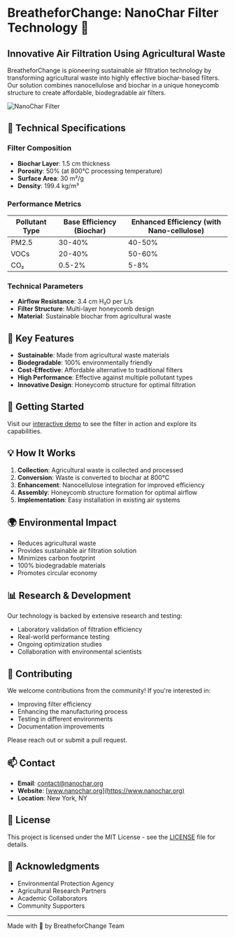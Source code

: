 # BreatheforChange: NanoChar Filter Technology 🌱

## Innovative Air Filtration Using Agricultural Waste

BreatheforChange is pioneering sustainable air filtration technology by transforming agricultural waste into highly effective biochar-based filters. Our solution combines nanocellulose and biochar in a unique honeycomb structure to create affordable, biodegradable air filters.

![NanoChar Filter](https://placehold.co/600x300/3B82F6/FFFFFF?text=NanoChar+Filter)

## 🔬 Technical Specifications

### Filter Composition

- **Biochar Layer**: 1.5 cm thickness
- **Porosity**: 50% (at 800°C processing temperature)
- **Surface Area**: 30 m²/g
- **Density**: 199.4 kg/m³

### Performance Metrics

| Pollutant Type | Base Efficiency (Biochar) | Enhanced Efficiency (with Nano-cellulose) |
| -------------- | ------------------------- | ----------------------------------------- |
| PM2.5          | 30-40%                    | 40-50%                                    |
| VOCs           | 20-40%                    | 50-60%                                    |
| CO₂            | 0.5-2%                    | 5-8%                                      |

### Technical Parameters

- **Airflow Resistance**: 3.4 cm H₂O per L/s
- **Filter Structure**: Multi-layer honeycomb design
- **Material**: Sustainable biochar from agricultural waste

## 🌟 Key Features

- **Sustainable**: Made from agricultural waste materials
- **Biodegradable**: 100% environmentally friendly
- **Cost-Effective**: Affordable alternative to traditional filters
- **High Performance**: Effective against multiple pollutant types
- **Innovative Design**: Honeycomb structure for optimal filtration

## 🚀 Getting Started

Visit our [interactive demo](https://your-demo-link.com) to see the filter in action and explore its capabilities.

## 💡 How It Works

1. **Collection**: Agricultural waste is collected and processed
2. **Conversion**: Waste is converted to biochar at 800°C
3. **Enhancement**: Nanocellulose integration for improved efficiency
4. **Assembly**: Honeycomb structure formation for optimal airflow
5. **Implementation**: Easy installation in existing air systems

## 🌍 Environmental Impact

- Reduces agricultural waste
- Provides sustainable air filtration solution
- Minimizes carbon footprint
- 100% biodegradable materials
- Promotes circular economy

## 📊 Research & Development

Our technology is backed by extensive research and testing:

- Laboratory validation of filtration efficiency
- Real-world performance testing
- Ongoing optimization studies
- Collaboration with environmental scientists

## 🤝 Contributing

We welcome contributions from the community! If you're interested in:

- Improving filter efficiency
- Enhancing the manufacturing process
- Testing in different environments
- Documentation improvements

Please reach out or submit a pull request.

## 📫 Contact

- **Email**: contact@nanochar.org
- **Website**: [www.nanochar.org](https://www.nanochar.org)
- **Location**: New York, NY

## 📄 License

This project is licensed under the MIT License - see the [LICENSE](LICENSE) file for details.

## 🙏 Acknowledgments

- Environmental Protection Agency
- Agricultural Research Partners
- Academic Collaborators
- Community Supporters

---

Made with 💚 by BreatheforChange Team
